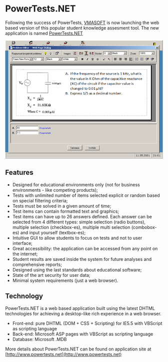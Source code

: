 PowerTests.NET
==============

Following the success of PowerTests, [VMASOFT](http://www.vmasoft.net) is now launching the web based version of this popular student knowledge assesment tool. The new application is named [PowerTests.NET](http://www.powertests.net) 

![](/img/posts/vmasoft/ptn.png)

Features
--------

- Designed for educational environments only (not for business environments - like competing products);
- Tests with unlimited number of items selected explicit or random based on special filtering criteria;
- Tests must be solved in a given amount of time;
- Test items can contain formatted text and graphics;
- Test items can have up to 26 answers defined. Each answer can be selected from 4 different types: simple selection (radio buttons), multiple selection (checkbox-es), multiple multi selection (combobox-es) and input yourself (textbox-es);
- Intuitive GUI to allow students to focus on tests and not to user interface;
- Great accessibility: the application can be accessed from any point on the internet;
- Student results are saved inside the system for future analyses and comprehensive reports;
- Designed using the last standards about educational software;
- State of the art security for user data;
- Minimal system requirements (just a web browser).


Technology
----------

PowerTests.NET is a web based application built using the latest DHTML technologies for achieving a desktop-like rich experience in a web browser.

- Front-end: pure DHTML (DOM + CSS + Scripting) for IE5.5 with VBScript as scripting language
- Back-end: Microsoft ASP pages with VBScript as scripting language
- Database: Microsoft .MDB


More details about PowerTests.NET can be found on application site at [http://www.powertests.net](http://www.powertests.net)
